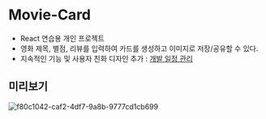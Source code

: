 # Movie-Card

- React 연습용 개인 프로젝트
- 영화 제목, 별점, 리뷰를 입력하여 카드를 생성하고 이미지로 저장/공유할 수 있다.
- 지속적인 기능 및 사용자 친화 디자인 추가 : [개발 일정 관리](https://kanghyeyoon.notion.site/31bfa82984a04cb68bf31908ceb60624)

## 미리보기

![f80c1042-caf2-4df7-9a8b-9777cd1cb699](https://github.com/KangHyeYoon/Movie-Card/assets/97890886/1a76007b-f818-4142-a601-236dd5e62c07)
